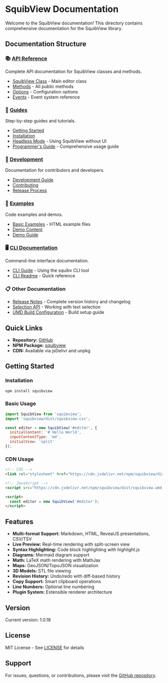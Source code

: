 # SquibView Documentation

Welcome to the SquibView documentation! This directory contains comprehensive documentation for the SquibView library.

## Documentation Structure

### 📚 [API Reference](./api/)
Complete API documentation for SquibView classes and methods.
- [SquibView Class](./api/SquibView.md) - Main editor class
- [Methods](./api/methods.md) - All public methods
- [Options](./api/options.md) - Configuration options
- [Events](./api/events.md) - Event system reference

### 📖 [Guides](./guides/)
Step-by-step guides and tutorials.
- [Getting Started](./guides/getting-started.md)
- [Installation](./guides/installation.md)
- [Headless Mode](./guides/headless-mode.md) - Using SquibView without UI
- [Programmer's Guide](./programmers-guide.md) - Comprehensive usage guide

### 🔧 [Development](./development/)
Documentation for contributors and developers.
- [Development Guide](./development/DEVELOPMENT.md)
- [Contributing](./development/CONTRIBUTING.md)
- [Release Process](./development/do-release.md)

### 📝 [Examples](./examples/)
Code examples and demos.
- [Basic Examples](../examples/) - HTML example files
- [Demo Content](./examples/gif-demo-content.md)
- [Demo Guide](./examples/demos.md)

### 🖥️ [CLI Documentation](./cli/)
Command-line interface documentation.
- [CLI Guide](./cli/CLI.md) - Using the squibv CLI tool
- [CLI Readme](./cli/README.md) - Quick reference

### 📋 Other Documentation
- [Release Notes](./release-notes.md) - Complete version history and changelog
- [Selection API](./selection-api.md) - Working with text selection
- [UMD Build Configuration](./umd-build-configuration.md) - Build setup guide

## Quick Links

- **Repository:** [GitHub](https://github.com/deftio/squibview)
- **NPM Package:** [squibview](https://www.npmjs.com/package/squibview)
- **CDN:** Available via jsDelivr and unpkg

## Getting Started

### Installation

```bash
npm install squibview
```

### Basic Usage

```javascript
import SquibView from 'squibview';
import 'squibview/dist/squibview.css';

const editor = new SquibView('#editor', {
  initialContent: '# Hello World',
  inputContentType: 'md',
  initialView: 'split'
});
```

### CDN Usage

```html
<!-- CSS -->
<link rel="stylesheet" href="https://cdn.jsdelivr.net/npm/squibview/dist/squibview.min.css">

<!-- JavaScript -->
<script src="https://cdn.jsdelivr.net/npm/squibview/dist/squibview.umd.min.js"></script>

<script>
  const editor = new SquibView('#editor');
</script>
```

## Features

- **Multi-format Support:** Markdown, HTML, RevealJS presentations, CSV/TSV
- **Live Preview:** Real-time rendering with split-screen view
- **Syntax Highlighting:** Code block highlighting with highlight.js
- **Diagrams:** Mermaid diagram support
- **Math:** LaTeX math rendering with MathJax
- **Maps:** GeoJSON/TopoJSON visualization
- **3D Models:** STL file viewing
- **Revision History:** Undo/redo with diff-based history
- **Copy Support:** Smart clipboard operations
- **Line Numbers:** Optional line numbering
- **Plugin System:** Extensible renderer architecture

## Version

Current version: 1.0.18

## License

MIT License - See [LICENSE](../LICENSE.txt) for details

## Support

For issues, questions, or contributions, please visit the [GitHub repository](https://github.com/deftio/squibview).